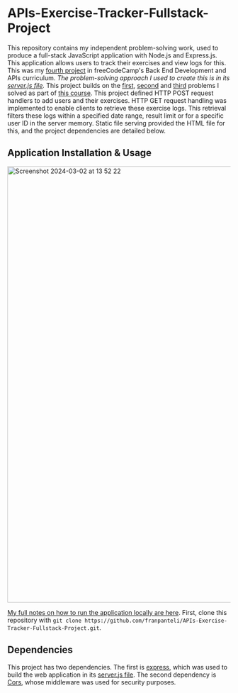# APIs-Exercise-Tracker-Fullstack-Project

This repository contains my independent problem-solving work, used to produce a full-stack JavaScript application with Node.js and Express.js. This application allows users to track their exercises and view logs for this. This was my [fourth project](https://github.com/franpanteli/APIs-Exercise-Tracker-Fullstack-Project/blob/main/project-task-notes.txt) in freeCodeCamp's Back End Development and APIs curriculum. *The problem-solving approach I used to create this is in its [server.js file](https://github.com/franpanteli/APIs-Exercise-Tracker-Fullstack-Project/blob/main/server.js).* This project builds on the [first](https://github.com/franpanteli/APIs-Timestamp-Microservice-Project), [second](https://github.com/franpanteli/APIs-Request-Header-Parser-Microservice-Project) and [third](https://github.com/franpanteli/APIs-URL-Shortener-Microservice-Project) problems I solved as part of [this course](https://www.freecodecamp.org/learn/back-end-development-and-apis/#mongodb-and-mongoose). This project defined HTTP POST request handlers to add users and their exercises. HTTP GET request handling was implemented to enable clients to retrieve these exercise logs. This retrieval filters these logs within a specified date range, result limit or for a specific user ID in the server memory. Static file serving provided the HTML file for this, and the project dependencies are detailed below.

## Application Installation & Usage
<img width="984" alt="Screenshot 2024-03-02 at 13 52 22" src="https://github.com/franpanteli/APIs-Exercise-Tracker-Fullstack-Project/assets/131474705/31684d81-ed55-429d-89b0-c4f4394819d7">

[My full notes on how to run the application locally are here](https://github.com/franpanteli/APIs-Exercise-Tracker-Fullstack-Project/blob/main/launching-the-app-locally.txt). First, clone this repository with `git clone https://github.com/franpanteli/APIs-Exercise-Tracker-Fullstack-Project.git`.

## Dependencies

This project has two dependencies. The first is [express](https://www.npmjs.com/package/express), which was used to build the web application in its [server.js file](https://github.com/franpanteli/APIs-Request-Header-Parser-Microservice-Project/blob/main/server.js). The second dependency is [Cors](https://www.npmjs.com/package/cors), whose middleware was used for security purposes.
